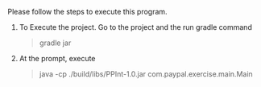 Please follow the steps to execute this program.

1. To Execute the project. Go to the project and the run gradle command
	>gradle jar
2. At the prompt, execute
	>java -cp ./build/libs/PPInt-1.0.jar com.paypal.exercise.main.Main

